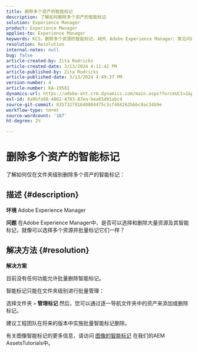 ```yaml
---
title: 删除多个资产的智能标记
description: 了解如何删除多个资产的智能标记
solution: Experience Manager
product: Experience Manager
applies-to: Experience Manager
keywords: KCS，删除多个资源的智能标记，AEM、Adobe Experience Manager、常见问题解答
resolution: Resolution
internal-notes: null
bug: false
article-created-by: Zita Rodricks
article-created-date: 3/13/2024 4:11:42 PM
article-published-by: Zita Rodricks
article-published-date: 3/13/2024 4:49:37 PM
version-number: 4
article-number: KA-19581
dynamics-url: https://adobe-ent.crm.dynamics.com/main.aspx?forceUCI=1&pagetype=entityrecord&etn=knowledgearticle&id=6bb69f5b-54e1-ee11-904d-6045bd0065b6
exl-id: 8a9bfa98-4862-4783-87ea-bea65d91abc4
source-git-commit: 835732791640004475c3cf468262bbbc9ac34b9e
workflow-type: tm+mt
source-wordcount: '167'
ht-degree: 2%

---
```


# 删除多个资产的智能标记


了解如何仅在文件夹级别删除多个资产的智能标记：

## 描述 {#description}


<b>环境</b>
Adobe Experience Manager

<b>问题</b>
在Adobe Experience Manager中，是否可以选择和删除大量资源及其智能标记，就像可以选择多个资源并批量标记它们一样？


## 解决方法 {#resolution}


<b>解决方案</b>

目前没有任何功能允许批量删除智能标记。

智能标记只能在文件夹级别进行批量管理：

选择文件夹 `>`  <b>管理标记 </b>然后，您可以通过逐一导航文件夹中的资产来添加或删除标记。

建议工程团队在将来的版本中实施批量智能标记删除。

有关图像智能标记的更多信息，请访问 [图像的智能标记](https://experienceleague.adobe.com/docs/experience-manager-learn/assets/metadata/image-smart-tags.html?lang=zh-Hans) 在我们的AEM AssetsTutorials中。
